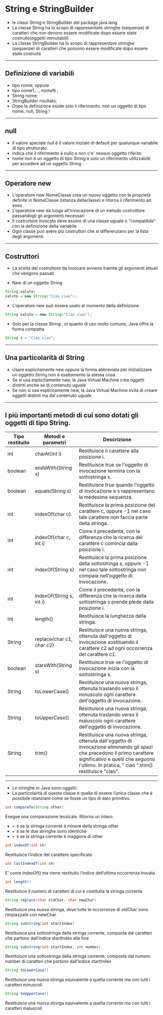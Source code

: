 # String e StringBuilder

* le classi String e StringBuilder del package java.lang
* La classe String ha lo scopo di rappresentare stringhe (sequenze) di caratteri che non devono essere modificate dopo essere state costruite(oggetti immutabili)
* La classe StringBuilder ha lo scopo di rappresentare stringhe (sequenze) di caratteri che possono essere modificate dopo essere state costruite 

---

## Definizione di variabili

* tipo nome; oppure
* tipo nome1,..., nomeN ;
* String nome;
* StringBuilder risultato;
* Dopo la definizione esiste solo il riferimento, non un oggetto di tipo nome, null, String !

---

## null

* Il valore speciale null è il valore iniziale di default per qualunque variabile di tipo strutturato.
* indica che il riferimento è nullo e non c'e' nessun oggetto riferito
* nome non è un oggetto di tipo String è solo un riferimento utilizzabile per accedere ad un oggetto String

---

## Operatore new

* L'operatore new NomeClasse crea un nuovo oggetto con le proprietà definite in NomeClasse (istanza dellaclasse) e ritorna il riferimento ad esso
* L'operatore new dà luogo all’invocazione di un metodo costruttore passandogli gli argomenti necessari
* Il costruttore invocato deve essere di una classe uguale o "compatibile" con la definizione della variabile
* Ogni classe può avere più costruttori che si differenziano per la lista degli argomenti

---

## Costruttori

* La scelta del costruttore da invocare avviene tramite gli argomenti attuali che vengono passati

* New di un oggetto String
```java
String saluto;
saluto = new String("Ciao ciao");
```
* L'operatore new può essere usato al momento della definizione
```java
String saluto = new String("Ciao ciao");
```
* Solo per la classe String , in quanto di uso molto comune, Java offre la forma compatta
```java
String s = "Ciao ciao";
```

---

## Una particolarità di String

* Usare esplicitamente new oppure la forma abbreviata per inizializzare un oggetto String non è esattamente la stessa cosa 
* Se si usa esplicitamente new, la Java Virtual Machine crea oggetti distinti anche se di contenuto uguale 
* Se non si usa esplicitamente new, la Java Virtual Machine evita di creare oggetti distinti ma dal contenuto uguale

---

I più importanti metodi di cui sono dotati gli oggetti di tipo String.
--------------------------------------------------------------------------------------
Tipo restituito|Metodi e parametri|Descrizione
---|----|---
int|charAt(int i)|Restituisce il carattere alla posizione i.
boolean|endsWith(String s)	|Restituisce true se l'oggetto di invocazione termina con la sottostringa s.
boolean|equals(String s)	|Restituisce true quando l'oggetto di invocazione e s rappresentano la medesima sequenza.
int|indexOf(char c)	|Restituisce la prima posizione del carattere c, oppure -1 nel caso tale carattere non faccia parte della stringa.
int|indexOf(char c, int i)	|Come il precedente, con la differenza che la ricerca del carattere c comincia dalla posizione i.
int|indexOf(String s)	|Restituisce la prima posizione della sottostringa s, oppure -1 nel caso tale sottostringa non compaia nell'oggetto di invocazione.
int|indexOf(String s, int i)	|Come il precedente, con la differenza che la ricerca della sottostringa s prende piede dalla posizione i.
int|length()	|Restituisce la lunghezza della stringa.
String|replace(char c1, char c2)	|Restituisce una nuova stringa, ottenuta dall'oggetto di invocazione sostituendo il carattere c2 ad ogni occorrenza del carattere c1.
boolean|starsWith(String s)	|Restituisce true se l'oggetto di invocazione inizia con la sottostringa s.
String|toLowerCase()	|Restituisce una nuova stringa, ottenuta traslando verso il minuscolo ogni carattere dell'oggetto di invocazione.
String|toUpperCase()	|Restituisce una nuova stringa, ottenuta traslando verso il maiuscolo ogni carattere dell'oggetto di invocazione.
String|trim()	|Restituisce una nuova stringa, ottenuta dall'oggetto di invocazione eliminando gli spazi che precedono il primo carattere significativo e quelli che seguono l'ultimo. In pratica, " ciao ".trim() restituisce "ciao".

---

* Le stringhe in Java sono oggetti. 
* La particolarità di questa classe è quella di essere l’unica classe che è possibile istanziare come se fosse un tipo di dato primitivo.

	
```java
int compareTo(String other)
```

Esegue una comparazione lessicale. Ritorna un intero:

* `< 0` se la stringa corrente è minore della stringa other
* `= 0` se le due stringhe sono identiche
* `> 0` se la stringa corrente è maggiore di other

```java
int indexOf(int ch)
```
Restituisce l’indice del carattere specificato

```java
int lastIndexOf(int ch)
```
E’ come indexOf() ma viene restituito l’indice dell’ultima occorrenza trovata

```java
int length()
```
Restituisce il numero di caratteri di cui è costituita la stringa corrente

```java
String replace(char oldChar, char newChar)
```
Restituisce una nuova stringa, dove tutte le occorrenze di oldChar sono rimpiazzate con newChar

```java
String substring(int startIndex)
```
Restituisce una sottostringa della stringa corrente, composta dai caratteri che partono dall’indice startIndex alla fine

```java
String substring(int startIndex, int number)
```
Restituisce una sottostringa della stringa corrente, composta dal numero number di caratteri che partono dall’indice startIndex

```java
String toLowerCase()
```
Restituisce una nuova stringa equivalente a quella corrente ma con tutti i caratteri minuscoli

```java
String toUpperCase()
```
Restituisce una nuova stringa equivalente a quella corrente ma con tutti i caratteri maiuscoli
